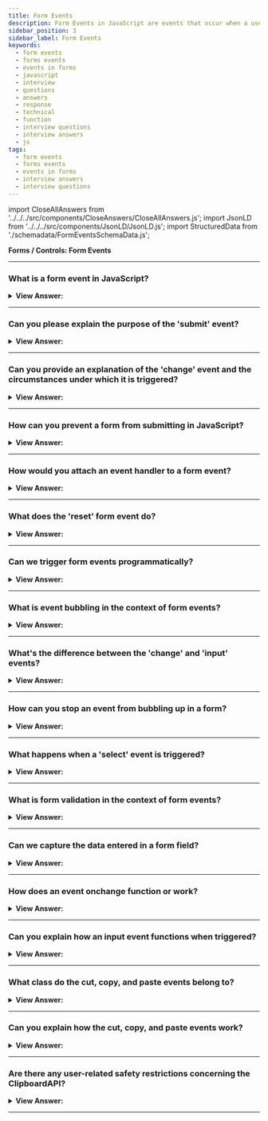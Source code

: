 ```yaml
---
title: Form Events
description: Form Events in JavaScript are events that occur when a user interacts with a form. The change event triggers when the element has finished changing. - JavaScript Interview Questions & Answers
sidebar_position: 3
sidebar_label: Form Events
keywords:
  - form events
  - forms events
  - events in forms
  - javascript
  - interview
  - questions
  - answers
  - response
  - technical
  - function
  - interview questions
  - interview answers
  - js
tags:
  - form events
  - forms events
  - events in forms
  - interview answers
  - interview questions
---
```


import CloseAllAnswers from '../../../src/components/CloseAnswers/CloseAllAnswers.js';
import JsonLD from '../../../src/components/JsonLD/JsonLD.js';
import StructuredData from './schemadata/FormEventsSchemaData.js';

<JsonLD data={StructuredData} />

<head>
  <title>Form Events | JavaScript Frontend Phone Interview</title>
</head>

**Forms / Controls: Form Events**

<CloseAllAnswers />

---

### What is a form event in JavaScript?

<details>
  <summary><strong>View Answer:</strong></summary>
  <div>
  <div><strong>Interview Response:</strong> JavaScript form events are initiated by the user's interactions with form elements, such as input, select, and text area. These events include:
  </div><br />

* **submit:** This event is triggered when the user submits the form.
* **change:** This event is triggered when the user changes the value of a form element.
* **input:** This event is triggered when the user enters text into a form element.

Form events can be used to validate user input, update the page based on user input, and prevent the form from being submitted if the user has not entered valid data.

  </div>
</details>

---

### Can you please explain the purpose of the 'submit' event?

<details>
  <summary><strong>View Answer:</strong></summary>
  <div>
  <div><strong>Interview Response:</strong> Whenever a form is submitted, the 'submit' event gets triggered. Developers can confidently make use of this event to validate the form data and, if necessary, prevent any submission.
  </div><br />
  </div>
</details>

---

### Can you provide an explanation of the 'change' event and the circumstances under which it is triggered?

<details>
  <summary><strong>View Answer:</strong></summary>
  <div>
  <div><strong>Interview Response:</strong> The 'change' event triggers when the value of an input or select element changes and the element loses focus.
  </div><br />
  </div>
</details>

---

### How can you prevent a form from submitting in JavaScript?

<details>
  <summary><strong>View Answer:</strong></summary>
  <div>
  <div><strong>Interview Response:</strong> You can prevent form submission by using event.preventDefault() method in the 'submit' event handler.
  </div><br />
  <div><strong>Technical Response:</strong> You can prevent a form from submitting by using the event.preventDefault() method in the 'submit' event handler. This method will stop the form from submitting to the server, even if the user has clicked the submit button. You can use this method to prevent forms from being submitted if there are any errors in the form data, or if you want to perform some additional validation before submitting the form. For example, you could use the event.preventDefault() method to prevent a form from being submitted if the user has not entered a value in a required field. You could also use it to prevent a form from being submitted if the user has entered an invalid value in a field. The event.preventDefault() method is a very powerful tool that can be used to prevent forms from being submitted in a variety of situations.
  </div><br />
  </div>
</details>

---

### How would you attach an event handler to a form event?

<details>
  <summary><strong>View Answer:</strong></summary>
  <div>
  <div><strong>Interview Response:</strong> You attach an event handler to a form event by using the `addEventListener()` method, specifying the event type and callback function to handle the event. This function is called when the event occurs.
  </div><br />
  <div><strong className="codeExample">Code Example:</strong><br /><br />

  <div></div>

Here's a simple code example of attaching an event handler to a form's submit event:

```javascript
document.getElementById('myForm').addEventListener('submit', function(event) {
    event.preventDefault();
    console.log('Form submitted!');
});
```

In this example, when the form with the ID 'myForm' is submitted, it will prevent the default form submission and log a message to the console.

  </div>
  </div>
</details>

---

### What does the 'reset' form event do?

<details>
  <summary><strong>View Answer:</strong></summary>
  <div>
  <div><strong>Interview Response:</strong> The reset event is fired when a form is reset, restoring all form controls to their initial values. This means that any changes that were made to the form's controls are lost, and the controls are returned to the state they were in when the form was first loaded.
  </div><br />
  </div>
</details>

---

### Can we trigger form events programmatically?

<details>
  <summary><strong>View Answer:</strong></summary>
  <div>
  <div><strong>Interview Response:</strong> Yes, form events can be triggered programmatically in JavaScript using the `dispatchEvent()` method. It creates an event and dispatches it to the specified target.
  </div><br />
  <div><strong className="codeExample">Code Example:</strong><br /><br />

  <div></div>

Here's a code example showing how to programmatically trigger a form event, specifically a 'submit' event:

```javascript
let event = new Event('submit');
let form = document.getElementById('myForm');
form.dispatchEvent(event);
```

In this example, a new 'submit' event is created and then dispatched to the form with the ID 'myForm'.

  </div>
  </div>
</details>

---

### What is event bubbling in the context of form events?

<details>
  <summary><strong>View Answer:</strong></summary>
  <div>
  <div><strong>Interview Response:</strong> Event bubbling in the context of form events refers to the phenomenon where an event triggers on an element and then bubbles up through its parent elements in the DOM hierarchy.
  </div><br />
  </div>
</details>

---

### What's the difference between the 'change' and 'input' events?

<details>
  <summary><strong>View Answer:</strong></summary>
  <div>
  <div><strong>Interview Response:</strong> The 'change' event triggers when an input field's value changes and loses focus, while the 'input' event fires immediately as the user types or alters the input field's value.
  </div><br />
  </div>
</details>

---

### How can you stop an event from bubbling up in a form?

<details>
  <summary><strong>View Answer:</strong></summary>
  <div>
  <div><strong>Interview Response:</strong> To stop an event from bubbling up in a form, you can use the `event.stopPropagation()` method within the event handler function. It prevents the event from reaching parent elements.
  </div><br />
  </div>
</details>

---

### What happens when a 'select' event is triggered?

<details>
  <summary><strong>View Answer:</strong></summary>
  <div>
  <div><strong>Interview Response:</strong> A "select" event is triggered when a user selects some text in a text field. This can be done by clicking and dragging the mouse over the text, or by using the keyboard to select the text. The "select" event can be used to perform a variety of actions, such as copying the selected text, pasting the selected text, or searching for the selected text.
  </div><br />
  </div>
</details>

---

### What is form validation in the context of form events?

<details>
  <summary><strong>View Answer:</strong></summary>
  <div>
  <div><strong>Interview Response:</strong> Form validation involves checking whether a form's input fields meet specific criteria, often during a 'submit' event, to ensure that submitted data is complete, correct, and secure.
  </div><br />
  <div><strong className="codeExample">Code Example:</strong><br /><br />

  <div></div>

Here's a basic example of form validation on 'submit' event using JavaScript:

```javascript
document.getElementById('myForm').addEventListener('submit', function(event) {
    let input = document.getElementById('myInput').value;
    if(input === '') {
        event.preventDefault();
        alert('Input field cannot be empty!');
    }
});
```

In this example, the form's submit event is intercepted and checked if the input field with the ID 'myInput' is empty. If it is, the form submission is prevented, and an alert is displayed.

  </div>
  </div>
</details>

---

### Can we capture the data entered in a form field?

<details>
  <summary><strong>View Answer:</strong></summary>
  <div>
  <div><strong>Interview Response:</strong> Yes, the data entered in a form field can be captured using JavaScript. You can access the field's value using the 'value' property of the form field element.</div><br />
  <div><strong className="codeExample">Code Example:</strong><br /><br />

  <div></div>

Here's a simple code example showing how to capture the data entered in a form field:

```javascript
document.getElementById('myForm').addEventListener('submit', function(event) {
    event.preventDefault();
    let inputField = document.getElementById('myInput');
    let enteredData = inputField.value;
    console.log('Entered data: ', enteredData);
});
```

In this example, when the form is submitted, the default action is prevented, the value of the input field with the ID 'myInput' is accessed, and it's logged to the console.

  </div>
  </div>
</details>

---

### How does an event onchange function or work?

<details>
  <summary><strong>View Answer:</strong></summary>
  <div>
  <div><strong>Interview Response:</strong> The "onchange" event triggers when the value of an input field is altered and then the element loses focus, allowing specific code to be executed in response.
    </div><br />
  <div><strong>Technical Response:</strong> The change event triggers when the element has finished changing. The behavior depends on the kind of element getting changed and how the user interacts with the element. The change event fires at a different moment. For text inputs, the event occurs when it loses focus.
    </div><br />
  <div><strong className="codeExample">Code Example:</strong> text input<br /><br />

  <div></div>

```html
<input type="text" onchange="alert(this.value)" />
<input type="button" value="Button" />
```

  </div><br />
  <div><strong className="codeExample">Code Example:</strong> For other elements the select, input type=checkbox/radio it triggers right after the selection changes.<br /><br />

  <div></div>

```html
<select onchange="alert(this.value)">
  <option value="">Select something</option>
  <option value="1">Option 1</option>
  <option value="2">Option 2</option>
  <option value="3">Option 3</option>
</select>
```

  </div>
  </div>
</details>

---

### Can you explain how an input event functions when triggered?

<details>
  <summary><strong>View Answer:</strong></summary>
  <div>
  <div><strong>Interview Response:</strong> The "oninput" event triggers immediately when the value of an input field changes, allowing specific code to be executed in response.
    </div><br />
  <div><strong>Technical Response:</strong> The input event triggers whenever the user changes a value. It initiates any value change, even ones that do not require keyboard activities, such as copying with a mouse or using speech recognition to dictate the text. This event is the ideal solution if we want to handle every change to an &#8249;input&#8250;. In contrast, the input event does not trigger through a keyboard input or other activities that do not require a value change, such as hitting the right or left arrow keys when in the input.
    </div><br />
  <div><strong className="codeExample">Code Example:</strong><br /><br />

  <div></div>

```js
<input type="text" id="input"> oninput: <span id="result"></span>
<script>
  input.oninput = function() {
    result.innerHTML = input.value;
  };
</script>
```

:::note
After we update the value, the input event happens. As a result, we are unable to use event. It's too late to use preventDefault() there — the consequence would be null.
:::

  </div>
  </div>
</details>

---

### What class do the cut, copy, and paste events belong to?

<details>
  <summary><strong>View Answer:</strong></summary>
  <div>
  <div><strong>Interview Response:</strong> Cut, copy, and paste events belong to the ClipboardEvent class in JavaScript, which handles interaction with the clipboard.
    </div>
  </div>
</details>

---

### Can you explain how the cut, copy, and paste events work?

<details>
  <summary><strong>View Answer:</strong></summary>
  <div>
  <div><strong>Interview Response:</strong> These events occur when you cut, copy, or paste a value. They are members of the ClipboardEvent class and offer access to copied/pasted data. We may alternatively use event.preventDefault() to cancel the operation, which means nothing is copied or pasted.
    </div><br />
  <div><strong className="codeExample">Code Example:</strong><br /><br />

  <div></div>

```html
<input type="text" id="input" />
<script>
  input.oncut =
    input.oncopy =
    input.onpaste =
      function (event) {
        alert(event.type + ' - ' + event.clipboardData.getData('text/plain'));
        return false;
      };
</script>
```

:::note
It is possible to copy/paste everything, not just text. For example, we can copy and paste a file from the OS file manager. This behavior is because clipboardData implements the DataTransfer interface, which we often use for drag'n'drop and copy/paste.
:::

  </div>
  </div>
</details>

---

### Are there any user-related safety restrictions concerning the ClipboardAPI?

<details>
  <summary><strong>View Answer:</strong></summary>
  <div>
  <div><strong>Interview Response:</strong> Yes, for security and privacy reasons, clipboard access is often restricted to ensure user-initiated actions and requires explicit permission from the user.
    </div><br />
  <div><strong>Technical Response:</strong> Yes, the clipboard is a “global” OS-level application program interface. So, most browsers allow read/write access to the clipboard only in the scope of specific user actions for security, e.g., an onclick event handlers. Also, it is forbidden to generate “custom” clipboard events with dispatchEvent in all browsers except Firefox.
    </div><br />
  <div><strong className="codeExample">Code Example:</strong><br /><br />

  <div></div>

```html
<input type="text" id="input" />
<script>
  input.oncut =
    input.oncopy =
    input.onpaste =
      function (event) {
        alert(event.type + ' - ' + event.clipboardData.getData('text/plain'));
        return false;
      };
</script>
```

  </div>
  </div>
</details>

---
